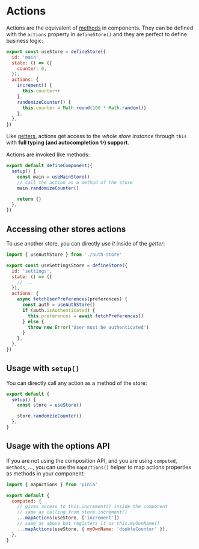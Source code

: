 # Actions

Actions are the equivalent of [methods](https://v3.vuejs.org/guide/data-methods.html#methods) in components. They can be defined with the `actions` property in `defineStore()` and they are perfect to define business logic:

```js
export const useStore = defineStore({
  id: 'main',
  state: () => ({
    counter: 0,
  }),
  actions: {
    increment() {
      this.counter++
    },
    randomizeCounter() {
      this.counter = Math.round(100 * Math.random())
    },
  },
})
```

Like [getters](./getters.md), actions get access to the _whole store instance_ through `this` with **full typing (and autocompletion ✨) support**.

Actions are invoked like methods:

```js
export default defineComponent({
  setup() {
    const main = useMainStore()
    // call the action as a method of the store
    main.randomizeCounter()

    return {}
  },
})
```

## Accessing other stores actions

To use another store, you can directly _use it_ inside of the _getter_:

```js
import { useAuthStore } from './auth-store'

export const useSettingsStore = defineStore({
  id: 'settings',
  state: () => ({
    // ...
  }),
  actions: {
    async fetchUserPreferences(preferences) {
      const auth = useAuthStore()
      if (auth.isAuthenticated) {
        this.preferences = await fetchPreferences()
      } else {
        throw new Error('User must be authenticated')
      }
    },
  },
})
```

## Usage with `setup()`

You can directly call any action as a method of the store:

```js
export default {
  setup() {
    const store = useStore()

    store.randomzieCounter()
  },
}
```

## Usage with the options API

If you are not using the composition API, and you are using `computed`, `methods`, ..., you can use the `mapActions()` helper to map actions properties as methods in your component:

```js
import { mapActions } from 'pinia'

export default {
  computed: {
    // gives access to this.increment() inside the component
    // same as calling from store.increment()
    ...mapActions(useStore, ['increment'])
    // same as above but registers it as this.myOwnName()
    ...mapActions(useStore, { myOwnName: 'doubleCounter' }),
  },
}
```
